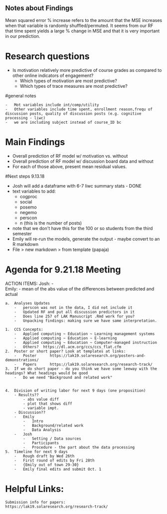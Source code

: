 ## Notes about Findings

Mean squared error % increase refers to the amount that the MSE increases when that variable is randomly shuffled/permuted. It seems from our RF that time spent yields a large % change in MSE and that it is very important in our prediction.

# Research questions

-   Is motivation relatively more predictive of course grades as compared to other online indicators of engagement?
    -   Which types of motivation are most predictive?
    -   Which types of trace measures are most predictive?

#general notes

    -   Mot variables include int/comp/utility
    -   Other variables include time spent, enrollment reason,frequ of discussion posts, quality of discussion posts (e.g. cognitive processing - liwc)
    -   we are including subject instead of course_ID bc 

# Main Findings

-   Overall prediction of RF model w/ motivation vs. without
-   Overall prediction of RF model w/ discussion board data and without
-   For each of those above, present mean residual values.

#Next steps 9.13.18
-   Josh will add a dataframe with 6-7 liwc summary stats - DONE
- text variables to add:
  - cogproc
  - social
  - posemo
  - negemo
  - perscon
  - n (this is the number of posts)
- note that we don't have this for the 100 or so students from the third semester
-   Emily will re-run the models, generate the output - maybe convert to an R markdown
-   File > new markdown > from template (papaja)

# Agenda for 9.21.18 Meeting
ACTION ITEMS:
    Josh:
        -   
    Emily: 
        -   mean of the abs value of the differences between predicted and actual

    a.  Analyses Updates
        -   perscon was not in the data, I did not include it
        -   Updated RF and put all discussion predictors in it
        -   Does line 257 of LAK Manuscript .Rmd work for you?
        -   Unpacking findings: making sure we have same interpretation.
        
    1.  CCS Concepts: 
        -   Applied computing ~ Education ~ Learning management systems
        -   Applied computing ~ Education ~ E-learning
        -   Applied computing ~ Education ~ Computer-managed instruction
        -   Others?  https://dl.acm.org/ccs/ccs_flat.cfm
    2.  Poster or short paper? Look at templates at links:
        -   Poster      https://lak19.solaresearch.org/posters-and-demonstrations/ 
        -   Papers      https://lak19.solaresearch.org/research-track/
    3.  If we do short paper - do you think we have some leeway with the headings? What headings would be good
        -   Do we need "Background and related work"
        
        
    4.  Division of writing labor for next 9 days (one proposition)
        - Results??
            - abs value diff
            - plot that shows diff
            - variable impt.
        - Discussion??
        -   Emily
            -   Intro
            -   Background/related work
            -   Data Analysis
        -   Josh
            -   Setting / Data sources
            -   Participants
            -   Procedure - the part about the data processing
    5.  Timeline for next 9 days
        -   Rough draft by Wed 26th
        -   First round of edits by Fri 28th
        -   {Emily out of town 29-30}
        -   Emily final edits and submit Oct. 1
        
        
        
    
    
# Helpful Links:
    Submission info for papers:    https://lak19.solaresearch.org/research-track/